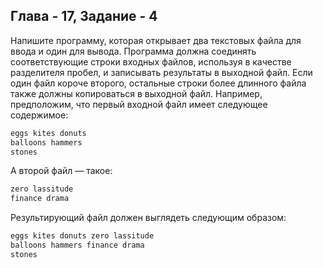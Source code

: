 ## Глава - 17, Задание - 4 

Напишите программу, которая открывает два текстовых файла для ввода и
один для вывода. Программа должна соединять соответствующие строки
входных файлов, используя в качестве разделителя пробел, и записывать
результаты в выходной файл. Если один файл короче второго, остальные строки более
длинного файла также должны копироваться в выходной файл. Например,
предположим, что первый входной файл имеет следующее содержимое:

```objectivec
eggs kites donuts
balloons hammers
stones
```

А второй файл — такое:

```objectivec
zero lassitude
finance drama
```

Результирующий файл должен выглядеть следующим образом:

```objectivec
eggs kites donuts zero lassitude
balloons hammers finance drama
stones
```
